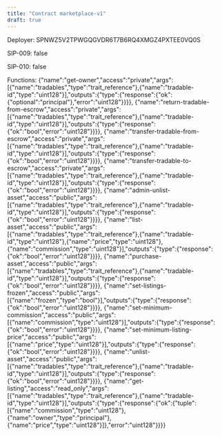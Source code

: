```yaml
---
title: "Contract marketplace-v1"
draft: true
---
```

Deployer: SPNWZ5V2TPWGQGVDR6T7B6RQ4XMGZ4PXTEE0VQ0S

SIP-009: false

SIP-010: false

Functions:
{"name":"get-owner","access":"private","args":[{"name":"tradables","type":"trait_reference"},{"name":"tradable-id","type":"uint128"}],"outputs":{"type":{"response":{"ok":{"optional":"principal"},"error":"uint128"}}}}, {"name":"return-tradable-from-escrow","access":"private","args":[{"name":"tradables","type":"trait_reference"},{"name":"tradable-id","type":"uint128"}],"outputs":{"type":{"response":{"ok":"bool","error":"uint128"}}}}, {"name":"transfer-tradable-from-escrow","access":"private","args":[{"name":"tradables","type":"trait_reference"},{"name":"tradable-id","type":"uint128"}],"outputs":{"type":{"response":{"ok":"bool","error":"uint128"}}}}, {"name":"transfer-tradable-to-escrow","access":"private","args":[{"name":"tradables","type":"trait_reference"},{"name":"tradable-id","type":"uint128"}],"outputs":{"type":{"response":{"ok":"bool","error":"uint128"}}}}, {"name":"admin-unlist-asset","access":"public","args":[{"name":"tradables","type":"trait_reference"},{"name":"tradable-id","type":"uint128"}],"outputs":{"type":{"response":{"ok":"bool","error":"uint128"}}}}, {"name":"list-asset","access":"public","args":[{"name":"tradables","type":"trait_reference"},{"name":"tradable-id","type":"uint128"},{"name":"price","type":"uint128"},{"name":"commission","type":"uint128"}],"outputs":{"type":{"response":{"ok":"bool","error":"uint128"}}}}, {"name":"purchase-asset","access":"public","args":[{"name":"tradables","type":"trait_reference"},{"name":"tradable-id","type":"uint128"}],"outputs":{"type":{"response":{"ok":"bool","error":"uint128"}}}}, {"name":"set-listings-frozen","access":"public","args":[{"name":"frozen","type":"bool"}],"outputs":{"type":{"response":{"ok":"bool","error":"uint128"}}}}, {"name":"set-minimum-commission","access":"public","args":[{"name":"commission","type":"uint128"}],"outputs":{"type":{"response":{"ok":"bool","error":"uint128"}}}}, {"name":"set-minimum-listing-price","access":"public","args":[{"name":"price","type":"uint128"}],"outputs":{"type":{"response":{"ok":"bool","error":"uint128"}}}}, {"name":"unlist-asset","access":"public","args":[{"name":"tradables","type":"trait_reference"},{"name":"tradable-id","type":"uint128"}],"outputs":{"type":{"response":{"ok":"bool","error":"uint128"}}}}, {"name":"get-listing","access":"read_only","args":[{"name":"tradables","type":"trait_reference"},{"name":"tradable-id","type":"uint128"}],"outputs":{"type":{"response":{"ok":{"tuple":[{"name":"commission","type":"uint128"},{"name":"owner","type":"principal"},{"name":"price","type":"uint128"}]},"error":"uint128"}}}}
